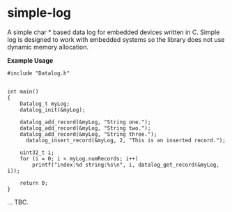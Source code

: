 simple-log
==========

A simple char * based data log for embedded devices written in C.
Simple log is designed to work with embedded systems so the library does not use dynamic memory allocation.

**Example Usage**
```
#include "Datalog.h"


int main()
{
	Datalog_t myLog;
	datalog_init(&myLog);

	datalog_add_record(&myLog, "String one.");
	datalog_add_record(&myLog, "String two.");
	datalog_add_record(&myLog, "String three.");
      datalog_insert_record(&myLog, 2, "This is an inserted record.");

	uint32_t i;
	for (i = 0; i < myLog.numRecords; i++)
		printf("index:%d string:%s\n", i, datalog_get_record(&myLog, i));

	return 0;
}

```

... TBC.
